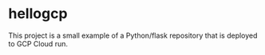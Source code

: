 # hellogcp
This project is a small example of a Python/flask repository that is deployed to GCP Cloud run.
